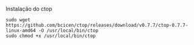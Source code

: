 Instalação do ctop

    sudo wget https://github.com/bcicen/ctop/releases/download/v0.7.7/ctop-0.7.7-linux-amd64 -O /usr/local/bin/ctop
    sudo chmod +x /usr/local/bin/ctop
